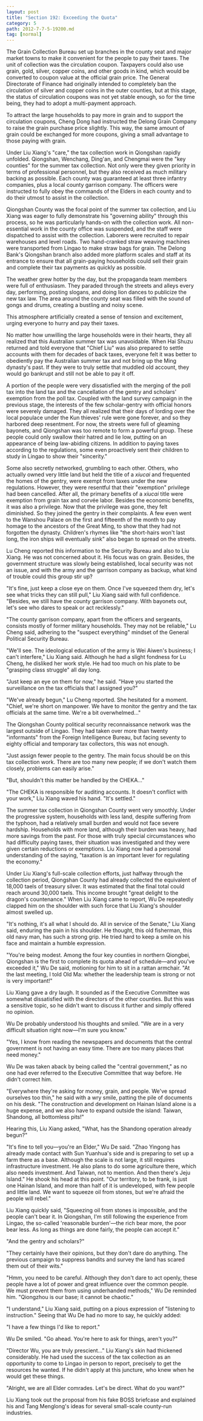 ```yaml
---
layout: post
title: "Section 192: Exceeding the Quota"
category: 5
path: 2012-7-7-5-19200.md
tag: [normal]
---
```


The Grain Collection Bureau set up branches in the county seat and major market towns to make it convenient for the people to pay their taxes. The unit of collection was the circulation coupon. Taxpayers could also use grain, gold, silver, copper coins, and other goods in kind, which would be converted to coupon value at the official grain price. The General Directorate of Finance had originally intended to completely ban the circulation of silver and copper coins in the outer counties, but at this stage, the status of circulation coupons was not yet stable enough, so for the time being, they had to adopt a multi-payment approach.

To attract the large households to pay more in grain and to support the circulation coupons, Cheng Dong had instructed the Delong Grain Company to raise the grain purchase price slightly. This way, the same amount of grain could be exchanged for more coupons, giving a small advantage to those paying with grain.

Under Liu Xiang's "care," the tax collection work in Qiongshan rapidly unfolded. Qiongshan, Wenchang, Ding'an, and Chengmai were the "key counties" for the summer tax collection. Not only were they given priority in terms of professional personnel, but they also received as much military backing as possible. Each county was guaranteed at least three infantry companies, plus a local county garrison company. The officers were instructed to fully obey the commands of the Elders in each county and to do their utmost to assist in the collection.

Qiongshan County was the focal point of the summer tax collection, and Liu Xiang was eager to fully demonstrate his "governing ability" through this process, so he was particularly hands-on with the collection work. All non-essential work in the county office was suspended, and the staff were dispatched to assist with the collection. Laborers were recruited to repair warehouses and level roads. Two hand-cranked straw weaving machines were transported from Lingao to make straw bags for grain. The Delong Bank's Qiongshan branch also added more platform scales and staff at its entrance to ensure that all grain-paying households could sell their grain and complete their tax payments as quickly as possible.

The weather grew hotter by the day, but the propaganda team members were full of enthusiasm. They paraded through the streets and alleys every day, performing, posting slogans, and doing lion dances to publicize the new tax law. The area around the county seat was filled with the sound of gongs and drums, creating a bustling and noisy scene.

This atmosphere artificially created a sense of tension and excitement, urging everyone to hurry and pay their taxes.

No matter how unwilling the large households were in their hearts, they all realized that this Australian summer tax was unavoidable. When Hai Shuzu returned and told everyone that "Chief Liu" was also prepared to settle accounts with them for decades of back taxes, everyone felt it was better to obediently pay the Australian summer tax and not bring up the Ming dynasty's past. If they were to truly settle that muddled old account, they would go bankrupt and still not be able to pay it off.

A portion of the people were very dissatisfied with the merging of the poll tax into the land tax and the cancellation of the gentry and scholars' exemption from the poll tax. Coupled with the land survey campaign in the previous stage, the interests of the few scholar-gentry with official honors were severely damaged. They all realized that their days of lording over the local populace under the Kun thieves' rule were gone forever, and so they harbored deep resentment. For now, the streets were full of gleaming bayonets, and Qiongshan was too remote to form a powerful group. These people could only swallow their hatred and lie low, putting on an appearance of being law-abiding citizens. In addition to paying taxes according to the regulations, some even proactively sent their children to study in Lingao to show their "sincerity."

Some also secretly networked, grumbling to each other. Others, who actually owned very little land but held the title of a *xiucai* and frequented the homes of the gentry, were exempt from taxes under the new regulations. However, they were resentful that their "exemption" privilege had been cancelled. After all, the primary benefits of a *xiucai* title were exemption from grain tax and corvée labor. Besides the economic benefits, it was also a privilege. Now that the privilege was gone, they felt diminished. So they joined the gentry in their complaints. A few even went to the Wanshou Palace on the first and fifteenth of the month to pay homage to the ancestors of the Great Ming, to show that they had not forgotten the dynasty. Children's rhymes like "the short-hairs won't last long, the iron ships will eventually sink" also began to spread on the streets.

Lu Cheng reported this information to the Security Bureau and also to Liu Xiang. He was not concerned about it. His focus was on grain. Besides, the government structure was slowly being established, local security was not an issue, and with the army and the garrison company as backup, what kind of trouble could this group stir up?

"It's fine, just keep a close eye on them. Once I've squeezed them dry, let's see what tricks they can still pull," Liu Xiang said with full confidence. "Besides, we still have the county garrison company. With bayonets out, let's see who dares to speak or act recklessly."

"The county garrison company, apart from the officers and sergeants, consists mostly of former military households. They may not be reliable," Lu Cheng said, adhering to the "suspect everything" mindset of the General Political Security Bureau.

"We'll see. The ideological education of the army is Wei Aiwen's business; I can't interfere," Liu Xiang said. Although he had a slight fondness for Lu Cheng, he disliked her work style. He had too much on his plate to be "grasping class struggle" all day long.

"Just keep an eye on them for now," he said. "Have you started the surveillance on the tax officials that I assigned you?"

"We've already begun," Lu Cheng reported. She hesitated for a moment. "Chief, we're short on manpower. We have to monitor the gentry and the tax officials at the same time. We're a bit overwhelmed..."

The Qiongshan County political security reconnaissance network was the largest outside of Lingao. They had taken over more than twenty "informants" from the Foreign Intelligence Bureau, but facing seventy to eighty official and temporary tax collectors, this was not enough.

"Just assign fewer people to the gentry. The main focus should be on this tax collection work. There are too many new people; if we don't watch them closely, problems can easily arise."

"But, shouldn't this matter be handled by the CHEKA..."

"The CHEKA is responsible for auditing accounts. It doesn't conflict with your work," Liu Xiang waved his hand. "It's settled."

The summer tax collection in Qiongshan County went very smoothly. Under the progressive system, households with less land, despite suffering from the typhoon, had a relatively small burden and would not face severe hardship. Households with more land, although their burden was heavy, had more savings from the past. For those with truly special circumstances who had difficulty paying taxes, their situation was investigated and they were given certain reductions or exemptions. Liu Xiang now had a personal understanding of the saying, "taxation is an important lever for regulating the economy."

Under Liu Xiang's full-scale collection efforts, just halfway through the collection period, Qiongshan County had already collected the equivalent of 18,000 taels of treasury silver. It was estimated that the final total could reach around 30,000 taels. This income brought "great delight to the dragon's countenance." When Liu Xiang came to report, Wu De repeatedly clapped him on the shoulder with such force that Liu Xiang's shoulder almost swelled up.

"It's nothing, it's all what I should do. All in service of the Senate," Liu Xiang said, enduring the pain in his shoulder. He thought, this old fisherman, this old navy man, has such a strong grip. He tried hard to keep a smile on his face and maintain a humble expression.

"You're being modest. Among the four key counties in northern Qiongbei, Qiongshan is the first to complete its quota ahead of schedule—and you've exceeded it," Wu De said, motioning for him to sit in a rattan armchair. "At the last meeting, I told Old Ma: whether the leadership team is strong or not is very important!"

Liu Xiang gave a dry laugh. It sounded as if the Executive Committee was somewhat dissatisfied with the directors of the other counties. But this was a sensitive topic, so he didn't want to discuss it further and simply offered no opinion.

Wu De probably understood his thoughts and smiled. "We are in a very difficult situation right now—I'm sure you know."

"Yes, I know from reading the newspapers and documents that the central government is not having an easy time. There are too many places that need money."

Wu De was taken aback by being called the "central government," as no one had ever referred to the Executive Committee that way before. He didn't correct him.

"Everywhere they're asking for money, grain, and people. We've spread ourselves too thin," he said with a wry smile, patting the pile of documents on his desk. "The construction and development on Hainan Island alone is a huge expense, and we also have to expand outside the island: Taiwan, Shandong, all bottomless pits!"

Hearing this, Liu Xiang asked, "What, has the Shandong operation already begun?"

"It's fine to tell you—you're an Elder," Wu De said. "Zhao Yingong has already made contact with Sun Yuanhua's side and is preparing to set up a farm there as a base. Although the scale is not large, it still requires infrastructure investment. He also plans to do some agriculture there, which also needs investment. And Taiwan, not to mention. And then there's Jeju Island." He shook his head at this point. "Our territory, to be frank, is just one Hainan Island, and more than half of it is undeveloped, with few people and little land. We want to squeeze oil from stones, but we're afraid the people will rebel."

Liu Xiang quickly said, "Squeezing oil from stones is impossible, and the people can't bear it. In Qiongshan, I'm still following the experience from Lingao, the so-called 'reasonable burden'—the rich bear more, the poor bear less. As long as things are done fairly, the people can accept it."

"And the gentry and scholars?"

"They certainly have their opinions, but they don't dare do anything. The previous campaign to suppress bandits and survey the land has scared them out of their wits."

"Hmm, you need to be careful. Although they don't dare to act openly, these people have a lot of power and great influence over the common people. We must prevent them from using underhanded methods," Wu De reminded him. "Qiongzhou is our base; it cannot be chaotic."

"I understand," Liu Xiang said, putting on a pious expression of "listening to instruction." Seeing that Wu De had no more to say, he quickly added:

"I have a few things I'd like to report."

Wu De smiled. "Go ahead. You're here to ask for things, aren't you?"

"Director Wu, you are truly prescient..." Liu Xiang's skin had thickened considerably. He had used the success of the tax collection as an opportunity to come to Lingao in person to report, precisely to get the resources he wanted. If he didn't apply at this juncture, who knew when he would get these things.

"Alright, we are all Elder comrades. Let's be direct. What do you want?"

Liu Xiang took out the proposal from his fake BOSS briefcase and explained his and Tang Menglong's ideas for several small-scale county-run industries.